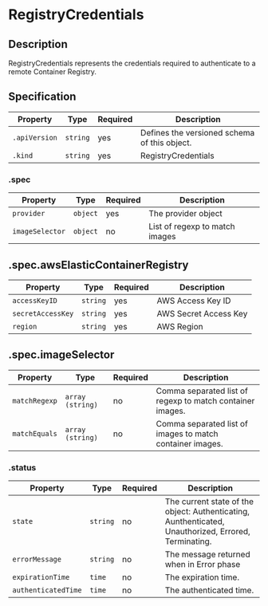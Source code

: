 # RegistryCredentials

## Description

RegistryCredentials represents the credentials required to authenticate to a remote Container Registry.

## Specification

| Property | Type | Required | Description |
| --- | --- | --- | --- |
| `.apiVersion` | `string` | yes | Defines the versioned schema of this object. |
| `.kind` | `string` | yes | RegistryCredentials |

### .spec


| Property | Type | Required | Description |
| --- | --- | --- | --- |
| `provider` | `object` | yes | The provider object |
| `imageSelector` | `object` | no | List of regexp to match images |

## .spec.awsElasticContainerRegistry

| Property | Type | Required | Description |
| --- | --- | --- | --- |
| `accessKeyID` | `string` | yes | AWS Access Key ID |
| `secretAccessKey` | `string` | yes | AWS Secret Access Key |
| `region` | `string` | yes | AWS Region |

## .spec.imageSelector

| Property | Type | Required | Description |
| --- | --- | --- | --- |
| `matchRegexp` | `array (string)` | no | Comma separated list of regexp to match container images. |
| `matchEquals` | `array (string)` | no | Comma separated list of images to match container images. |


### .status

| Property | Type | Required | Description |
| --- | --- | --- | --- |
| `state` | `string` | no | The current state of the object: Authenticating, Aunthenticated, Unauthorized, Errored, Terminating. |
| `errorMessage` | `string` | no | The message returned when in Error phase |
| `expirationTime` | `time` | no | The expiration time. |
| `authenticatedTime` | `time` | no | The authenticated time. |
